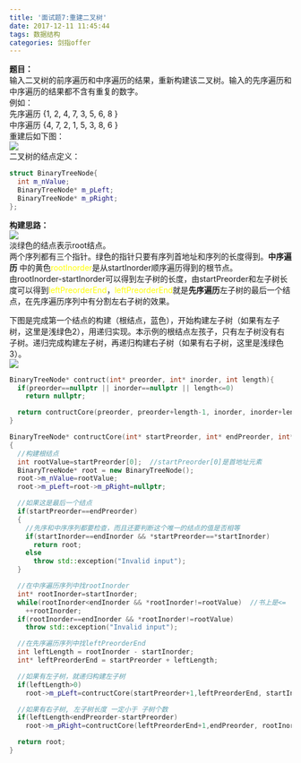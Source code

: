 ```yaml
---
title: '面试题7:重建二叉树'
date: 2017-12-11 11:45:44
tags: 数据结构
categories: 剑指offer
---
```


**题目：**  
输入二叉树的前序遍历和中序遍历的结果，重新构建该二叉树。输入的先序遍历和中序遍历的结果都不含有重复的数字。  
例如：  
先序遍历 {1, 2, 4, 7, 3, 5, 6, 8 }  
中序遍历 {4, 7, 2, 1, 5, 3, 8, 6 }  
重建后如下图：  
![](http://mitre.oss-cn-hangzhou.aliyuncs.com/blog_pic3/mianshiti-7-1.png)  
二叉树的结点定义：  
```c++
struct BinaryTreeNode{
  int m_nValue;
  BinaryTreeNode* m_pLeft;
  BinaryTreeNode* m_pRight;
};
```

**构建思路：**  
![](http://mitre.oss-cn-hangzhou.aliyuncs.com/blog_pic3/mianshiti-7-3.png)   
淡绿色的结点表示root结点。  
两个序列都有三个指针。绿色的指针只要有序列首地址和序列的长度得到。**中序遍历** 中的黄色<font color=yellow>rootInorder</font>是从startInorder顺序遍历得到的根节点。  
由rootInorder-startInorder可以得到左子树的长度，由startPreorder和左子树长度可以得到<font color=yellow>leftPreorderEnd</font>，<font color=yellow>leftPreorderEnd</font>就是**先序遍历**左子树的最后一个结点，在先序遍历序列中有分割左右子树的效果。   

下图是完成第一个结点的构建（根结点，蓝色），开始构建左子树（如果有左子树，这里是浅绿色2），用递归实现。本示例的根结点左孩子，只有左子树没有右子树。递归完成构建左子树，再递归构建右子树（如果有右子树，这里是浅绿色3）。    
![](http://mitre.oss-cn-hangzhou.aliyuncs.com/blog_pic3/mianshiti-7-4.png)  

```c++
BinaryTreeNode* contruct(int* preorder, int* inorder, int length){
  if(preorder==nullptr || inorder==nullptr || length<=0)
    return nullptr;

  return contructCore(preorder, preorder+length-1, inorder, inorder+length-1);
}
```
```c++
BinaryTreeNode* contructCore(int* startPreorder, int* endPreorder, int* startInorder, int* endInorder)
{
  //构建根结点
  int rootValue=startPreorder[0];  //startPreorder[0]是首地址元素
  BinaryTreeNode* root = new BinaryTreeNode();
  root->m_nValue=rootValue;
  root->m_pLeft=root->m_pRight=nullptr;

  //如果这是最后一个结点
  if(startPreorder==endPreorder)
  {
    //先序和中序序列都要检查，而且还要判断这个唯一的结点的值是否相等
    if(startInorder==endInorder && *startPreorder==*startInorder)
      return root;
    else
      throw std::exception("Invalid input");
  }

  //在中序遍历序列中找rootInorder
  int* rootInorder=startInorder;
  while(rootInorder<endInorder && *rootInorder!=rootValue)  //书上是<=
    ++rootInorder;
  if(rootInorder==endInorder && *rootInorder!=rootValue)
    throw std::exception("Invalid input");

  //在先序遍历序列中找leftPreorderEnd
  int leftLength = rootInorder - startInorder;
  int* leftPreorderEnd = startPreorder + leftLength;

  //如果有左子树，就递归构建左子树
  if(leftLength>0)
    root->m_pLeft=contructCore(startPreorder+1,leftPreorderEnd, startInorder,rootInorder-1);

  //如果有右子树, 左子树长度 一定小于 子树个数
  if(leftLength<endPreorder-startPreorder)
    root->m_pRight=contructCore(leftPreorderEnd+1,endPreorder, rootInorder+1,endInorder);

  return root;
}
```
